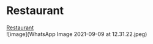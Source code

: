# Restaurant
[Restaurant](https://restaurant100.netlify.app/) <br>
![image](WhatsApp Image 2021-09-09 at 12.31.22.jpeg)